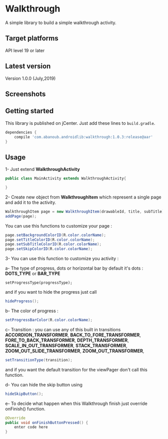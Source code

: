 # Walkthrough
A simple library to build a simple walkthrough activity.


## Target platforms
API level 19 or later

## Latest version
Version 1.0.0 (July,2019)

## Screenshots

## Getting started
This library is published on jCenter. Just add these lines to `build.gradle`.

```groovy
dependencies {
    compile 'com.abanoub.androidlib:walkthrough:1.0.3:release@aar'
}
```

## Usage
1- Just extend **WalkthroughActivity**
```java
public class MainActivity extends WalkthroughActivity{

}
```
2- Create new object from **WalkthroughItem** which represent a single page and add it to the activity.
```java
WalkthroughItem page = new WalkthroughItem(drawableId, title, subTitle);
addPage(page);
```
You can use this functions to  customize your page :
```java
page.setBackgroundColorID(R.color.colorName);
page.setTitleColorID(R.color.colorName);
page.setSubTitleColorID(R.color.colorName);
page.setSkipColorID(R.color.colorName);
```
3- You can use this function to customize you activity :

a- The type of progress, dots or horizontal bar by default it's dots :
**DOTS_TYPE** or **BAR_TYPE** 
	
    setProgressType(progressType);
and if you want to hide the progress just call 
```java
hideProgress();
```
b- The color of progress :
```java
setProgressBarColor(R.color.colorName);
```
c- Transition : you can use any of this built in transitions 
**ACCORDION_TRANSFORMER**,
**BACK_TO_FORE_TRANSFORMER**,
**FORE_TO_BACK_TRANSFORMER**,
**DEPTH_TRANSFORMER**,
**SCALE_IN_OUT_TRANSFORMER**,
**STACK_TRANSFORMER**,
**ZOOM_OUT_SLIDE_TRANSFORMER**,
**ZOOM_OUT_TRANSFORMER**,
```java
setTransitionType(transition);
```
and if you want the default transition for the viewPager don't call this function.

d- You can hide the skip button using 
```java
hideSkipButton();
```
e- To decide what happen when this Walkthrough finish just override onFinish() function.
```java
@Override
public void onFinishButtonPressed() {
	enter code here
}
```
    
